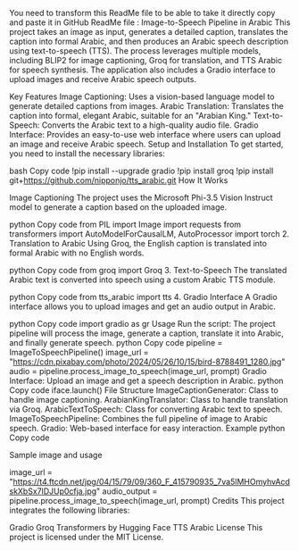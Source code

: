 You need to transform this ReadMe file to be able to take it directly copy and paste it in GitHub ReadMe file : Image-to-Speech Pipeline in Arabic
This project takes an image as input, generates a detailed caption, translates the caption into formal Arabic, and then produces an Arabic speech description using text-to-speech (TTS). The process leverages multiple models, including BLIP2 for image captioning, Groq for translation, and TTS Arabic for speech synthesis. The application also includes a Gradio interface to upload images and receive Arabic speech outputs.

Key Features
Image Captioning: Uses a vision-based language model to generate detailed captions from images.
Arabic Translation: Translates the caption into formal, elegant Arabic, suitable for an "Arabian King."
Text-to-Speech: Converts the Arabic text to a high-quality audio file.
Gradio Interface: Provides an easy-to-use web interface where users can upload an image and receive Arabic speech.
Setup and Installation
To get started, you need to install the necessary libraries:

bash
Copy code
!pip install --upgrade gradio
!pip install groq
!pip install git+https://github.com/nipponjo/tts_arabic.git
How It Works

Image Captioning
The project uses the Microsoft Phi-3.5 Vision Instruct model to generate a caption based on the uploaded image.

python
Copy code
from PIL import Image
import requests
from transformers import AutoModelForCausalLM, AutoProcessor
import torch
2. Translation to Arabic
Using Groq, the English caption is translated into formal Arabic with no English words.

python
Copy code
from groq import Groq
3. Text-to-Speech
The translated Arabic text is converted into speech using a custom Arabic TTS module.

python
Copy code
from tts_arabic import tts
4. Gradio Interface
A Gradio interface allows you to upload images and get an audio output in Arabic.

python
Copy code
import gradio as gr
Usage
Run the script: The project pipeline will process the image, generate a caption, translate it into Arabic, and finally generate speech.
python
Copy code
pipeline = ImageToSpeechPipeline()
image_url = "https://cdn.pixabay.com/photo/2024/05/26/10/15/bird-8788491_1280.jpg"
audio = pipeline.process_image_to_speech(image_url, prompt)
Gradio Interface: Upload an image and get a speech description in Arabic.
python
Copy code
iface.launch()
File Structure
ImageCaptionGenerator: Class to handle image captioning.
ArabianKingTranslator: Class to handle translation via Groq.
ArabicTextToSpeech: Class for converting Arabic text to speech.
ImageToSpeechPipeline: Combines the full pipeline of image to Arabic speech.
Gradio: Web-based interface for easy interaction.
Example
python
Copy code

Sample image and usage

image_url = "https://t4.ftcdn.net/jpg/04/15/79/09/360_F_415790935_7va5lMHOmyhvAcdskXbSx7lDJUp0cfja.jpg"
audio_output = pipeline.process_image_to_speech(image_url, prompt)
Credits
This project integrates the following libraries:

Gradio
Groq
Transformers by Hugging Face
TTS Arabic
License
This project is licensed under the MIT License.
